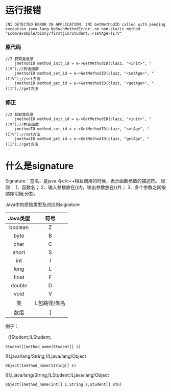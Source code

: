 # 运行报错
```text
JNI DETECTED ERROR IN APPLICATION: JNI GetMethodID called with pending exception java.lang.NoSuchMethodError: no non-static method "Lcom/example/binny/firstjin/Student;.<setAge>(I)V"
```
### 原代码
```
//2 获取类信息
    jmethodID method_init_id = e->GetMethodID(clazz, "<init>", "()V");//构造函数
    jmethodID method_set_id = e->GetMethodID(clazz, "<setAge>", "(I)V");//set方法
    jmethodID method_get_id = e->GetMethodID(clazz, "<getAge>", "()I");//get方法
```
### 修正
```
//2 获取类信息
    jmethodID method_init_id = e->GetMethodID(clazz, "<init>", "()V");//构造函数
    jmethodID method_set_id = e->GetMethodID(clazz, "setAge", "(I)V");//set方法
    jmethodID method_get_id = e->GetMethodID(clazz, "getAge", "()I");//get方法
``` 

# 什么是signature

Signature：签名，是java 与c/c++相互调用的时候，表示函数参数的描述符。
规则：
1、函数名；
2、输入参数放在()内，输出参数放在()外；
3、多个参数之间按顺序切用;分割。

Java中的原始类型及对应的signature

| Java类型 | 符号 |
| :-: | :-: |
| boolean | Z |
| byte | B |
| char | C |
| short | S |
| int | I |
| long | L |
| float | F |
| double | D |
| void | V |
| 类 |   L包路径/类名|
|数组|[|
例子：

（[Student;)LStudent;
```
Student[]method_name(Student[] s)
```
([Ljava/lang/String;)[Ljava/lang/Object
```
Object[]method_name(String[] s)
```
([I;Ljava/lang/String;[LStudent;)Ljava/lang/Object
```
Object[]method_name(int[] i,String s,Student[] stu)
```

